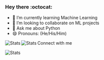 ### Hey there :octocat:

<!--
**Atharv-777/Atharv-777** is a ✨ _special_ ✨ repository because its `README.md` (this file) appears on your GitHub profile.

Here are some ideas to get you started:
- 🔭 I’m currently working on ...
- 🤔 I’m looking for help with ...
- 📫 How to reach me: atharvbidwe11@gmail.com
- ⚡ Fun fact: ...-->

- 🌱 I’m currently learning Machine Learning
- 👯 I’m looking to collaborate on ML projects
- 💬 Ask me about Python
- 😄 Pronouns: (He/His/Him)



Connect with me
<img align="left" alt="Stats" href="https://twitter.com/AtharvBidwe" src="https://img.shields.io/badge/Twitter-1DA1F2?style=for-the-badge&logo=twitter&logoColor=white" />
<img align="left" alt="Stats" href="https://www.linkedin.com/in/atharv-bidwe-2996631aa/" src="https://img.shields.io/badge/LinkedIn-0077B5?style=for-the-badge&logo=linkedin&logoColor=white" />

<img align="left" alt="Stats" src="https://github-readme-stats.vercel.app/api?username=Atharv-777&&show_icons=true&title_color=ffffff&icon_color=ffffff&text_color=daf7dc&bg_color=000000" />

